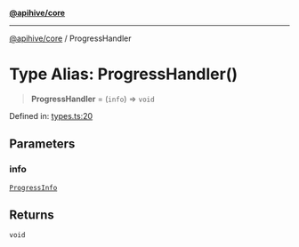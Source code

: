 [**@apihive/core**](../README.md)

***

[@apihive/core](../globals.md) / ProgressHandler

# Type Alias: ProgressHandler()

> **ProgressHandler** = (`info`) => `void`

Defined in: [types.ts:20](https://github.com/cleverplatypus/apihive-core/blob/07013091b03a0f47e51724fb271d78c36a50ebbd/src/types.ts#L20)

## Parameters

### info

[`ProgressInfo`](ProgressInfo.md)

## Returns

`void`
